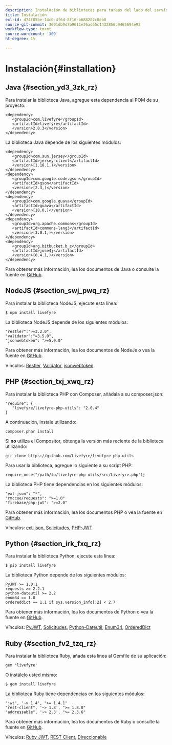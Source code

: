 ```yaml
---
description: Instalación de bibliotecas para tareas del lado del servidor de Livefyre
title: Instalación
exl-id: d74f85be-14c0-4f6d-8f16-b688282c0eb0
source-git-commit: 3091db9d7b9611e26ad65c1432856c9465694e92
workflow-type: tm+mt
source-wordcount: '309'
ht-degree: 1%

---
```


# Instalación{#installation}


## Java {#section_yd3_3zk_rz}

Para instalar la biblioteca Java, agregue esta dependencia al POM de su proyecto:

```
<dependency> 
   <groupId>com.livefyre</groupId> 
   <artifactId>livefyre</artifactId> 
   <version>2.0.3</version> 
</dependency>
```

La biblioteca Java depende de los siguientes módulos:

```
<dependency> 
   <groupId>com.sun.jersey</groupId> 
   <artifactId>jersey-client</artifactId> 
   <version>[1.18.1,)</version> 
</dependency> 
<dependency> 
   <groupId>com.google.code.gson</groupId> 
   <artifactId>gson</artifactId> 
   <version>[2.3,)</version> 
</dependency> 
<dependency> 
   <groupId>com.google.guava</groupId> 
   <artifactId>guava</artifactId> 
   <version>[18.0,)</version> 
</dependency> 
<dependency> 
   <groupId>org.apache.commons</groupId> 
   <artifactId>commons-lang3</artifactId> 
   <version>[3.0.1,)</version> 
</dependency> 
<dependency> 
   <groupId>org.bitbucket.b_c</groupId> 
   <artifactId>jose4j</artifactId> 
   <version>[0.4.1,)</version> 
</dependency> 
```

Para obtener más información, lea los documentos de Java o consulte la fuente en [GitHub](https://github.com/Livefyre/livefyre-java-utils).

## NodeJS {#section_swj_pwq_rz}

Para instalar la biblioteca NodeJS, ejecute esta línea:

`$ npm install livefyre`

La biblioteca NodeJS depende de los siguientes módulos:

```
"restler":">=3.2.0", 
"validator":"=3.5.0", 
"jsonwebtoken": ">=5.0.0" 
```

Para obtener más información, lea los documentos de NodeJs o vea la fuente en [GitHub](https://github.com/Livefyre/livefyre-nodejs-utils).

Vínculos: [Restler](https://github.com/danwrong/restler), [Validator](https://www.npmjs.org/package/validator), [jsonwebtoken](https://github.com/auth0/node-jsonwebtoken).

## PHP {#section_txj_xwq_rz}

Para instalar la biblioteca PHP con Composer, añádala a su composer.json:

```
"require": { 
   "livefyre/livefyre-php-utils": "2.0.4" 
}
```

A continuación, instale utilizando:

```
composer.phar install 
```

Si **no** utiliza el Compositor, obtenga la versión más reciente de la biblioteca utilizando:

```
git clone https://github.com/Livefyre/livefyre-php-utils 
```

Para usar la biblioteca, agregue lo siguiente a su script PHP:

```
require_once("/path/to/livefyre-php-utils/src/Livefyre.php"); 
```

La biblioteca PHP tiene dependencias en los siguientes módulos:

```
"ext-json": "*", 
"rmccue/requests": ">=1.0" 
"firebase/php-jwt": ">=2.0" 
```

Para obtener más información, lea los documentos PHP o vea la fuente en [GitHub](https://github.com/Livefyre/livefyre-php-utils).

Vínculos: [ext-json](https://www.php.net/manual/en/book.json.php), [Solicitudes](https://github.com/rmccue/Requests/), [PHP-JWT](https://github.com/firebase/php-jwt/tree/v2.0.0)

## Python {#section_irk_fxq_rz}

Para instalar la biblioteca Python, ejecute esta línea:

`$ pip install livefyre`

La biblioteca Python depende de los siguientes módulos:

```
PyJWT >= 1.0.1  
requests >= 2.2.1  
python-dateutil >= 2.2  
enum34 == 1.0  
ordereddict == 1.1 if sys.version_info[:2] < 2.7 
```

Para obtener más información, lea los documentos de Python o vea la fuente en [GitHub](https://github.com/Livefyre/livefyre-python-utils).

Vínculos: [PyJWT](https://github.com/progrium/pyjwt), [Solicitudes](https://github.com/kennethreitz/requests), [Python-Dateutil](https://pypi.python.org/pypi/python-dateutil), [Enum34](https://pypi.python.org/pypi/enum34), [OrderedDict](https://pypi.python.org/pypi/ordereddict)

## Ruby {#section_fv2_tzq_rz}

Para instalar la biblioteca Ruby, añada esta línea al Gemfile de su aplicación:

```
gem 'livefyre' 
```

O instálelo usted mismo:

`$ gem install livefyre`

La biblioteca Ruby tiene dependencias en los siguientes módulos:

```
"jwt", '~> 1.4', ">= 1.4.1"  
"rest-client", '~> 1.8', ">= 1.8.0"  
"addressable", '~> 2.3', ">= 2.3.6" 
```

Para obtener más información, lea los documentos de Ruby o consulte la fuente en [GitHub](https://github.com/Livefyre/livefyre-ruby-utils).

Vínculos: [Ruby JWT](https://github.com/firebase/php-jwt/tree/v2.0.0), [REST Client](https://github.com/rest-client/rest-client/), [Direccionable](https://github.com/sporkmonger/addressable)
